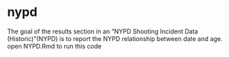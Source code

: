 # nypd
The goal of the results section in an “NYPD Shooting Incident Data (Historic)”(NYPD) is to report the NYPD relationship between date and age.
open NYPD.Rmd to run this code
